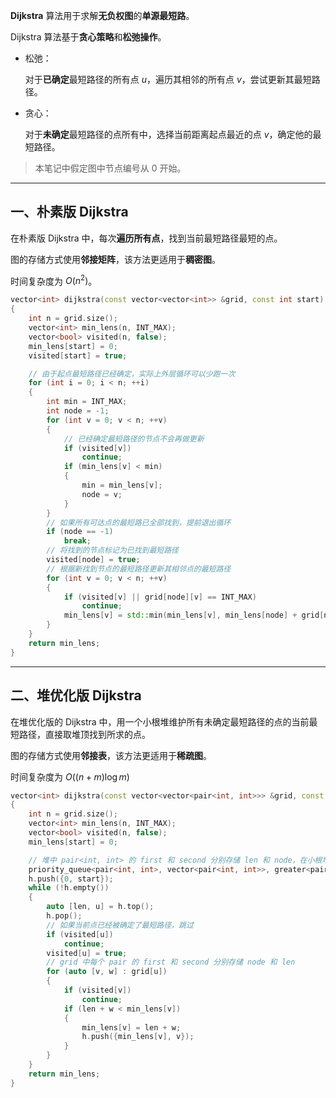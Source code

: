 **Dijkstra** 算法用于求解**无负权图**的**单源最短路**。

Dijkstra 算法基于**贪心策略**和**松弛操作**。

* 松弛：

  对于**已确定**最短路径的所有点 $u$，遍历其相邻的所有点 $v$，尝试更新其最短路径。

* 贪心：

  对于**未确定**最短路径的点所有中，选择当前距离起点最近的点 $v$，确定他的最短路径。

> 本笔记中假定图中节点编号从 $0$ 开始。

---

## 一、朴素版 Dijkstra

在朴素版 Dijkstra 中，每次**遍历所有点**，找到当前最短路径最短的点。

图的存储方式使用**邻接矩阵**，该方法更适用于**稠密图**。

时间复杂度为 $O(n ^ 2)$。

```c++
vector<int> dijkstra(const vector<vector<int>> &grid, const int start)
{
    int n = grid.size();
    vector<int> min_lens(n, INT_MAX);
    vector<bool> visited(n, false);
    min_lens[start] = 0;
    visited[start] = true;

    // 由于起点最短路径已经确定，实际上外层循环可以少跑一次
    for (int i = 0; i < n; ++i)
    {
        int min = INT_MAX;
        int node = -1;
        for (int v = 0; v < n; ++v)
        {
            // 已经确定最短路径的节点不会再做更新
            if (visited[v])
                continue;
            if (min_lens[v] < min)
            {
                min = min_lens[v];
                node = v;
            }
        }
        // 如果所有可达点的最短路已全部找到，提前退出循环
        if (node == -1)
            break;
        // 将找到的节点标记为已找到最短路径
        visited[node] = true;
        // 根据新找到节点的最短路径更新其相邻点的最短路径
        for (int v = 0; v < n; ++v)
        {
            if (visited[v] || grid[node][v] == INT_MAX)
                continue;
            min_lens[v] = std::min(min_lens[v], min_lens[node] + grid[node][v]);
        }
    }
    return min_lens;
}
```

---

## 二、堆优化版 Dijkstra

在堆优化版的 Dijkstra 中，用一个小根堆维护所有未确定最短路径的点的当前最短路径，直接取堆顶找到所求的点。

图的存储方式使用**邻接表**，该方法更适用于**稀疏图**。

时间复杂度为 $O((n + m)\log m)$

```c++
vector<int> dijkstra(const vector<vector<pair<int, int>>> &grid, const int start)
{
    int n = grid.size();
    vector<int> min_lens(n, INT_MAX);
    vector<bool> visited(n, false);
    min_lens[start] = 0;

    // 堆中 pair<int, int> 的 first 和 second 分别存储 len 和 node，在小根堆中按 len 排序
    priority_queue<pair<int, int>, vector<pair<int, int>>, greater<pair<int, int>>> h;
    h.push({0, start});
    while (!h.empty())
    {
        auto [len, u] = h.top();
        h.pop();
        // 如果当前点已经被确定了最短路径，跳过
        if (visited[u])
            continue;
        visited[u] = true;
        // grid 中每个 pair 的 first 和 second 分别存储 node 和 len
        for (auto [v, w] : grid[u])
        {
            if (visited[v])
                continue;
            if (len + w < min_lens[v])
            {
                min_lens[v] = len + w;
                h.push({min_lens[v], v});
            }
        }
    }
    return min_lens;
}
```

